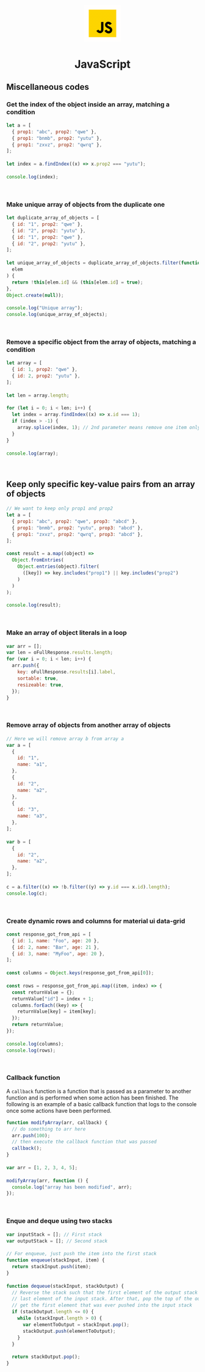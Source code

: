 <div align="center">
  <a href="https://www.javascript.com/">
    <img alt="javascript" src="../logos/javascript.gif"/ height="96" width="96">
  </a>
  <h1>JavaScript</h1>
</div>

## Miscellaneous codes

### Get the index of the object inside an array, matching a condition

```js
let a = [
  { prop1: "abc", prop2: "qwe" },
  { prop1: "bnmb", prop2: "yutu" },
  { prop1: "zxvz", prop2: "qwrq" },
];

let index = a.findIndex((x) => x.prop2 === "yutu");

console.log(index);
```

<br>

### Make unique array of objects from the duplicate one

```js
let duplicate_array_of_objects = [
  { id: "1", prop2: "qwe" },
  { id: "2", prop2: "yutu" },
  { id: "1", prop2: "qwe" },
  { id: "2", prop2: "yutu" },
];

let unique_array_of_objects = duplicate_array_of_objects.filter(function (
  elem
) {
  return !this[elem.id] && (this[elem.id] = true);
},
Object.create(null));

console.log("Unique array");
console.log(unique_array_of_objects);
```

<br>

### Remove a specific object from the array of objects, matching a condition

```js
let array = [
  { id: 1, prop2: "qwe" },
  { id: 2, prop2: "yutu" },
];

let len = array.length;

for (let i = 0; i < len; i++) {
  let index = array.findIndex((x) => x.id === 1);
  if (index > -1) {
    array.splice(index, 1); // 2nd parameter means remove one item only
  }
}

console.log(array);
```

<br>

## Keep only specific key-value pairs from an array of objects

```js
// We want to keep only prop1 and prop2
let a = [
  { prop1: "abc", prop2: "qwe", prop3: "abcd" },
  { prop1: "bnmb", prop2: "yutu", prop3: "abcd" },
  { prop1: "zxvz", prop2: "qwrq", prop3: "abcd" },
];

const result = a.map((object) =>
  Object.fromEntries(
    Object.entries(object).filter(
      ([key]) => key.includes("prop1") || key.includes("prop2")
    )
  )
);

console.log(result);
```

<br>

### Make an array of object literals in a loop

```js
var arr = [];
var len = oFullResponse.results.length;
for (var i = 0; i < len; i++) {
  arr.push({
    key: oFullResponse.results[i].label,
    sortable: true,
    resizeable: true,
  });
}
```

<br>

### Remove array of objects from another array of objects

```js
// Here we will remove array b from array a
var a = [
  {
    id: "1",
    name: "a1",
  },
  {
    id: "2",
    name: "a2",
  },
  {
    id: "3",
    name: "a3",
  },
];

var b = [
  {
    id: "2",
    name: "a2",
  },
];

c = a.filter((x) => !b.filter((y) => y.id === x.id).length);
console.log(c);
```

<br>

### Create dynamic rows and columns for material ui data-grid

```js
const response_got_from_api = [
  { id: 1, name: "Foo", age: 20 },
  { id: 2, name: "Bar", age: 21 },
  { id: 3, name: "MyFoo", age: 20 },
];

const columns = Object.keys(response_got_from_api[0]);

const rows = response_got_from_api.map((item, index) => {
  const returnValue = {};
  returnValue["id"] = index + 1;
  columns.forEach((key) => {
    returnValue[key] = item[key];
  });
  return returnValue;
});

console.log(columns);
console.log(rows);
```

<br>

### Callback function

A `callback` function is a function that is passed as a parameter to another function and is performed when some action has been finished. The following is an example of a basic callback function that logs to the console once some actions have been performed.

```js
function modifyArray(arr, callback) {
  // do something to arr here
  arr.push(100);
  // then execute the callback function that was passed
  callback();
}

var arr = [1, 2, 3, 4, 5];

modifyArray(arr, function () {
  console.log("array has been modified", arr);
});
```

<br>

### Enque and deque using two stacks

```js
var inputStack = []; // First stack
var outputStack = []; // Second stack

// For enqueue, just push the item into the first stack
function enqueue(stackInput, item) {
  return stackInput.push(item);
}

function dequeue(stackInput, stackOutput) {
  // Reverse the stack such that the first element of the output stack is the
  // last element of the input stack. After that, pop the top of the output to
  // get the first element that was ever pushed into the input stack
  if (stackOutput.length <= 0) {
    while (stackInput.length > 0) {
      var elementToOutput = stackInput.pop();
      stackOutput.push(elementToOutput);
    }
  }

  return stackOutput.pop();
}
```
